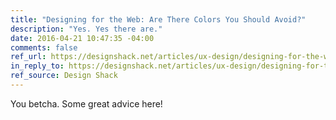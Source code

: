 ```yaml
---
title: "Designing for the Web: Are There Colors You Should Avoid?"
description: "Yes. Yes there are."
date: 2016-04-21 10:47:35 -04:00
comments: false
ref_url: https://designshack.net/articles/ux-design/designing-for-the-web-are-there-colors-you-should-avoid/
in_reply_to: https://designshack.net/articles/ux-design/designing-for-the-web-are-there-colors-you-should-avoid/
ref_source: Design Shack
---
```


You betcha. Some great advice here!